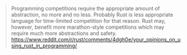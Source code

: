 > Programming competitions require the appropriate amount of abstraction, no more and no less. Probably Rust is less appropriate language for time-limited competition for that reason. Rust may, however, benefit more marathon-style competitions which may require much more abstractions and safety.
> https://www.reddit.com/r/rust/comments/4dgh0e/your_opinions_on_using_rust_in_programming/
